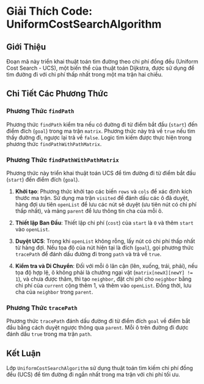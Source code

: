 
# Giải Thích Code: UniformCostSearchAlgorithm

## Giới Thiệu
Đoạn mã này triển khai thuật toán tìm đường theo chi phí đồng đều (Uniform Cost Search - UCS), một biến thể của thuật toán Dijkstra, 
được sử dụng để tìm đường đi với chi phí thấp nhất trong một ma trận hai chiều.

## Chi Tiết Các Phương Thức
### Phương Thức `findPath`
Phương thức `findPath` kiểm tra nếu có đường đi từ điểm bắt đầu (`start`) đến điểm đích (`goal`) trong ma trận `matrix`. 
Phương thức này trả về `true` nếu tìm thấy đường đi, ngược lại trả về `false`. Logic tìm kiếm được thực hiện trong phương thức 
`findPathWithPathMatrix`.

### Phương Thức `findPathWithPathMatrix`
Phương thức này triển khai thuật toán UCS để tìm đường đi từ điểm bắt đầu (`start`) đến điểm đích (`goal`).

1. **Khởi tạo**: Phương thức khởi tạo các biến `rows` và `cols` để xác định kích thước ma trận. Sử dụng ma trận `visited` để đánh dấu các ô đã duyệt, 
   hàng đợi ưu tiên `openList` để lưu các nút sẽ duyệt (ưu tiên nút có chi phí thấp nhất), và mảng `parent` để lưu thông tin cha của mỗi ô.

2. **Thiết lập Ban Đầu**: Thiết lập chi phí (`cost`) của `start` là `0` và thêm `start` vào `openList`.

3. **Duyệt UCS**: Trong khi `openList` không rỗng, lấy nút có chi phí thấp nhất từ hàng đợi. Nếu tọa độ của nút hiện tại là đích (`goal`), 
   gọi phương thức `tracePath` để đánh dấu đường đi trong `path` và trả về `true`.

4. **Kiểm tra và Di Chuyển**: Đối với mỗi ô lân cận (lên, xuống, trái, phải), nếu tọa độ hợp lệ, ô không phải là chướng ngại vật (`matrix[newX][newY] != 1`), 
   và chưa được thăm, thì tạo `neighbor`, đặt chi phí cho `neighbor` bằng chi phí của `current` cộng thêm 1, và thêm vào `openList`. Đồng thời, lưu cha của `neighbor` trong `parent`.

### Phương Thức `tracePath`
Phương thức `tracePath` đánh dấu đường đi từ điểm đích `goal` về điểm bắt đầu bằng cách duyệt ngược thông qua `parent`. Mỗi ô trên đường đi được đánh dấu `true` trong ma trận `path`.

## Kết Luận
Lớp `UniformCostSearchAlgorithm` sử dụng thuật toán tìm kiếm chi phí đồng đều (UCS) để tìm đường đi ngắn nhất trong ma trận với chi phí tối ưu.
